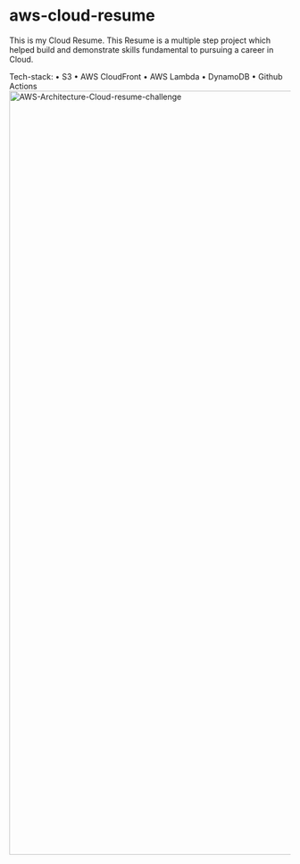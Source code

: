 # aws-cloud-resume

This is my Cloud Resume. This Resume is a multiple step project which helped build and demonstrate skills fundamental to pursuing a career in Cloud. 

Tech-stack:
•	S3
•	AWS CloudFront
•	AWS Lambda
•	DynamoDB
•	Github Actions
<img width="1368" alt="AWS-Architecture-Cloud-resume-challenge" src="https://github.com/mallashrey/aws-cloud-resume/assets/88026321/6403a194-fe09-4a85-8fe4-74148465cfc0">
